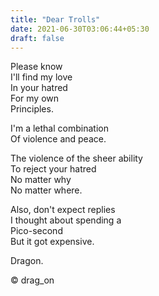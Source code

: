 ```yaml
---
title: "Dear Trolls"
date: 2021-06-30T03:06:44+05:30
draft: false
---
```


Please know  
I'll find my love  
In your hatred  
For my own  
Principles.  

I'm a lethal combination  
Of violence and peace.  

The violence of the sheer ability  
To reject your hatred  
No matter why  
No matter where.  

Also, don't expect replies  
I thought about spending a  
Pico-second  
But it got expensive.  

Dragon.

© drag_on